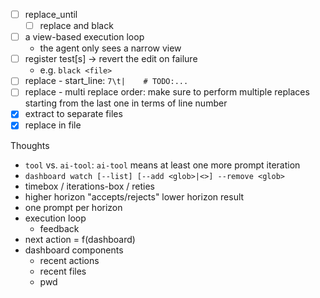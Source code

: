 - [ ] replace_until
  - [ ] replace and black
- [ ] a view-based execution loop
  - the agent only sees a narrow view
- [ ] register test[s] -> revert the edit on failure
  - e.g. `black <file>`
- [ ] replace - start_line: `7\t|    # TODO:...`
- [ ] replace - multi replace order: make sure to perform multiple replaces starting from the last one in terms of line number
- [x] extract to separate files
- [x] replace in file

Thoughts

- `tool` vs. `ai-tool`: `ai-tool` means at least one more prompt iteration
- `dashboard watch [--list] [--add <glob>|<>] --remove <glob>`
- timebox / iterations-box / reties
- higher horizon "accepts/rejects" lower horizon result
- one prompt per horizon
- execution loop
  - feedback
- next action = f(dashboard)
- dashboard components
  - recent actions
  - recent files
  - pwd
